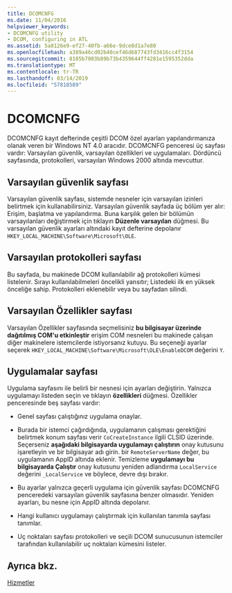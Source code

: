 ```yaml
---
title: DCOMCNFG
ms.date: 11/04/2016
helpviewer_keywords:
- DCOMCNFG utility
- DCOM, configuring in ATL
ms.assetid: 5a8126e9-ef27-40fb-a66e-9dce8d1a7e80
ms.openlocfilehash: a389a46cd02b40cef46d687743fd3416cc4f3154
ms.sourcegitcommit: 8105b7003b89b73b4359644ff4281e1595352dda
ms.translationtype: MT
ms.contentlocale: tr-TR
ms.lasthandoff: 03/14/2019
ms.locfileid: "57818589"
---
```

# <a name="dcomcnfg"></a>DCOMCNFG

DCOMCNFG kayıt defterinde çeşitli DCOM özel ayarları yapılandırmanıza olanak veren bir Windows NT 4.0 aracıdır. DCOMCNFG penceresi üç sayfası vardır: Varsayılan güvenlik, varsayılan özellikleri ve uygulamaları. Dördüncü sayfasında, protokolleri, varsayılan Windows 2000 altında mevcuttur.

## <a name="default-security-page"></a>Varsayılan güvenlik sayfası

Varsayılan güvenlik sayfası, sistemde nesneler için varsayılan izinleri belirtmek için kullanabilirsiniz. Varsayılan güvenlik sayfada üç bölüm yer alır: Erişim, başlatma ve yapılandırma. Buna karşılık gelen bir bölümün varsayılanları değiştirmek için tıklayın **Düzenle varsayılan** düğmesi. Bu varsayılan güvenlik ayarları altındaki kayıt defterine depolanır `HKEY_LOCAL_MACHINE\Software\Microsoft\OLE`.

## <a name="default-protocols-page"></a>Varsayılan protokolleri sayfası

Bu sayfada, bu makinede DCOM kullanılabilir ağ protokolleri kümesi listelenir. Sırayı kullanılabilmeleri öncelikli yansıtır; Listedeki ilk en yüksek önceliğe sahip. Protokolleri eklenebilir veya bu sayfadan silindi.

## <a name="default-properties-page"></a>Varsayılan Özellikler sayfası

Varsayılan Özellikler sayfasında seçmelisiniz **bu bilgisayar üzerinde dağıtılmış COM'u etkinleştir** erişim COM nesneleri bu makinede çalışan diğer makinelere istemcilerde istiyorsanız kutuyu. Bu seçeneği ayarlar seçerek `HKEY_LOCAL_MACHINE\Software\Microsoft\OLE\EnableDCOM` değerini `Y`.

## <a name="applications-page"></a>Uygulamalar sayfası

Uygulama sayfasını ile belirli bir nesnesi için ayarları değiştirin. Yalnızca uygulamayı listeden seçin ve tıklayın **özellikleri** düğmesi. Özellikler penceresinde beş sayfası vardır:

- Genel sayfası çalıştığınız uygulama onaylar.

- Burada bir istemci çağırdığında, uygulamanın çalışması gerektiğini belirtmek konum sayfası verir `CoCreateInstance` ilgili CLSID üzerinde. Seçerseniz **aşağıdaki bilgisayarda uygulamayı çalıştırın** onay kutusunu işaretleyin ve bir bilgisayar adı girin. bir `RemoteServerName` değer, bu uygulamanın AppID altında eklenir. Temizleme **uygulamayı bu bilgisayarda Çalıştır** onay kutusunu yeniden adlandırma `LocalService` değerini `_LocalService` ve böylece, devre dışı bırakır.

- Bu ayarlar yalnızca geçerli uygulama için güvenlik sayfası DCOMCNFG penceredeki varsayılan güvenlik sayfasına benzer olmasıdır. Yeniden ayarları, bu nesne için AppID altında depolanır.

- Hangi kullanıcı uygulamayı çalıştırmak için kullanılan tanımla sayfası tanımlar.

- Uç noktaları sayfası protokolleri ve seçili DCOM sunucusunun istemciler tarafından kullanılabilir uç noktaları kümesini listeler.

## <a name="see-also"></a>Ayrıca bkz.

[Hizmetler](../atl/atl-services.md)
